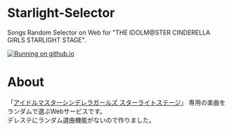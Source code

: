 # Starlight-Selector
Songs Random Selector on Web for "THE IDOLM@STER CINDERELLA GIRLS STARLIGHT STAGE".
 
[![Running on github.io](https://img.shields.io/badge/running%20on-github.io-brightgreen.svg)](https://razlite.github.io/Starlight-Selector/)

# About
「[アイドルマスターシンデレラガールズ スターライトステージ](http://cinderella.idolmaster.jp/sl-stage/ "アイドルマスターシンデレラガールズ スターライトステージ")」 専用の楽曲をランダムで選ぶWebサービスです。  
デレステにランダム選曲機能がないので作りました。
